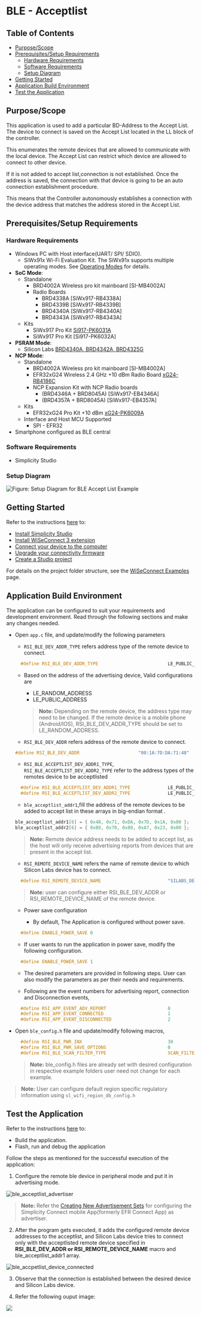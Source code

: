# BLE - Acceptlist

## Table of Contents

- [Purpose/Scope](#purposescope) 
- [Prerequisites/Setup Requirements](#prerequisitessetup-requirements)
  - [Hardware Requirements](#hardware-requirements)
  - [Software Requirements](#software-requirements)
  - [Setup Diagram](#setup-diagram)
- [Getting Started](#getting-started)
- [Application Build Environment](#application-build-environment)
- [Test the Application](#test-the-application)

## Purpose/Scope

This application is used to add a particular BD-Address to the Accept List. The device to connect is saved on the Accept List located in the LL block of the controller.

This enumerates the remote devices that are allowed to communicate with the local device. The Accept List can restrict which device are allowed to connect to other device.

If it is not added to accept list,connection is not established. Once the address is saved, the connection with that device is going to be an auto connection establishment procedure.

This means that the Controller autonomously establishes a connection with the device address that matches the address stored in the Accept List.

## Prerequisites/Setup Requirements

### Hardware Requirements

- Windows PC with Host interface(UART/ SPI/ SDIO).
  - SiWx91x Wi-Fi Evaluation Kit. The SiWx91x supports multiple operating modes. See [Operating Modes]() for details.
- **SoC Mode**:
  - Standalone
    - BRD4002A Wireless pro kit mainboard [SI-MB4002A]
    - Radio Boards 
  	  - BRD4338A [SiWx917-RB4338A]
      - BRD4339B [SiWx917-RB4339B]
  	  - BRD4340A [SiWx917-RB4340A]
      - BRD4343A [SiWx917-RB4343A]
  - Kits
  	- SiWx917 Pro Kit [Si917-PK6031A](https://www.silabs.com/development-tools/wireless/wi-fi/siwx917-pro-kit?tab=overview)
  	- SiWx917 Pro Kit [Si917-PK6032A]
- **PSRAM Mode**:
  - Silicon Labs [BRD4340A, BRD4342A, BRD4325G](https://www.silabs.com/)  	
- **NCP Mode**:
  - Standalone
    - BRD4002A Wireless pro kit mainboard [SI-MB4002A]
    - EFR32xG24 Wireless 2.4 GHz +10 dBm Radio Board [xG24-RB4186C](https://www.silabs.com/development-tools/wireless/xg24-rb4186c-efr32xg24-wireless-gecko-radio-board?tab=overview)
    - NCP Expansion Kit with NCP Radio boards
      - (BRD4346A + BRD8045A) [SiWx917-EB4346A]
      - (BRD4357A + BRD8045A) [SiWx917-EB4357A]
  - Kits
  	- EFR32xG24 Pro Kit +10 dBm [xG24-PK6009A](https://www.silabs.com/development-tools/wireless/efr32xg24-pro-kit-10-dbm?tab=overview)
  - Interface and Host MCU Supported
    - SPI - EFR32 
- Smartphone configured as BLE central


### Software Requirements

- Simplicity Studio

### Setup Diagram

![Figure: Setup Diagram for BLE Accept List Example](resources/readme/acceptlist_soc_ncp.png)
  
## Getting Started

Refer to the instructions [here](https://docs.silabs.com/wiseconnect/latest/wiseconnect-getting-started/) to:

- [Install Simplicity Studio](https://docs.silabs.com/wiseconnect/latest/wiseconnect-developers-guide-developing-for-silabs-hosts/#install-simplicity-studio)
- [Install WiSeConnect 3 extension](https://docs.silabs.com/wiseconnect/latest/wiseconnect-developers-guide-developing-for-silabs-hosts/#install-the-wi-se-connect-3-extension)
- [Connect your device to the computer](https://docs.silabs.com/wiseconnect/latest/wiseconnect-developers-guide-developing-for-silabs-hosts/#connect-si-wx91x-to-computer)
- [Upgrade your connectivity firmware ](https://docs.silabs.com/wiseconnect/latest/wiseconnect-developers-guide-developing-for-silabs-hosts/#update-si-wx91x-connectivity-firmware)
- [Create a Studio project ](https://docs.silabs.com/wiseconnect/latest/wiseconnect-developers-guide-developing-for-silabs-hosts/#create-a-project)

For details on the project folder structure, see the [WiSeConnect Examples](https://docs.silabs.com/wiseconnect/latest/wiseconnect-examples/#example-folder-structure) page.

## Application Build Environment

The application can be configured to suit your requirements and development environment. Read through the following sections and make any changes needed.

- Open `app.c` file, and update/modify the following parameters

  - `RSI_BLE_DEV_ADDR_TYPE` refers address type of the remote device to connect.  

  ```c
    #define RSI_BLE_DEV_ADDR_TYPE                          LE_PUBLIC_ADDRESS 
  ```

  - Based on the address of the advertising device, Valid configurations are

      - LE_RANDOM_ADDRESS
      - LE_PUBLIC_ADDRESS

    > **Note:** Depending on the remote device, the address type may need to be changed. If the remote device is a mobile phone (Android/IOS), RSI_BLE_DEV_ADDR_TYPE should be set to LE_RANDOM_ADDRESS.

  - `RSI_BLE_DEV_ADDR` refers address of the remote device to connect.

  ```c
  #define RSI_BLE_DEV_ADDR                      "00:1A:7D:DA:71:48"
  ```

  - `RSI_BLE_ACCEPTLIST_DEV_ADDR1_TYPE`, `RSI_BLE_ACCEPTLIST_DEV_ADDR2_TYPE` refer to the address types of the remotes device to be acceptlisted

  ```c
    #define RSI_BLE_ACCEPTLIST_DEV_ADDR1_TYPE              LE_PUBLIC_ADDRESS
    #define RSI_BLE_ACCEPTLIST_DEV_ADDR2_TYPE              LE_PUBLIC_ADDRESS
  ```
  - `ble_acceptlist_addr1`,fill the address of the remote devices to be added to accept list in these arrays in big-endian format .
  ```c
  ble_acceptlist_addr1[6] = { 0x48, 0x71, 0xDA, 0x7D, 0x1A, 0x00 };
  ble_acceptlist_addr2[6] = { 0xB9, 0x70, 0x80, 0xA7, 0x23, 0x00 };
   ```

  > **Note:** Remote device address needs to be added to accept list, as the host will only receive advertising reports from devices that are present in the accept list.

  - `RSI_REMOTE_DEVICE_NAME` refers the name of remote device to which Silicon Labs device has to connect.

  ```c
    #define RSI_REMOTE_DEVICE_NAME                         "SILABS_DEV" 
  ```

  > **Note:** user can configure either RSI_BLE_DEV_ADDR or RSI_REMOTE_DEVICE_NAME of the remote device.

  - Power save configuration

    - By default, The Application is configured without power save.

  ```c
    #define ENABLE_POWER_SAVE 0
  ```

    - If user wants to run the application in power save, modify the following configuration.

  ```c
    #define ENABLE_POWER_SAVE 1
  ```  

  - The desired parameters are provided in following steps. User can also modify the parameters as per their needs and requirements.

  - Following are the event numbers for advertising report, connection and Disconnection events,

  ```c
    #define RSI_APP_EVENT_ADV_REPORT                       0
    #define RSI_APP_EVENT_CONNECTED                        1
    #define RSI_APP_EVENT_DISCONNECTED                     2
  ```

- Open `ble_config.h` file and update/modify following macros,

  ```c
    #define RSI_BLE_PWR_INX                                30
    #define RSI_BLE_PWR_SAVE_OPTIONS                       0
    #define RSI_BLE_SCAN_FILTER_TYPE                       SCAN_FILTER_TYPE_ONLY_ACCEPT_LIST
  ```

  > **Note:**
   ble_config.h files are already set with desired configuration in respective example folders user need not change for each example.
  
> **Note:** 
> User can configure default region specific regulatory information using `sl_wifi_region_db_config.h`

## Test the Application

Refer to the instructions [here](https://docs.silabs.com/wiseconnect/latest/wiseconnect-getting-started/) to:

- Build the application.
- Flash, run and debug the application

Follow the steps as mentioned for the successful execution of the application:

1. Configure the remote ble device in peripheral mode and put it in advertising mode.

  ![ble_acceptlist_advertiser](resources/readme/bleacceptlistadvertiser.png)       

   > **Note:** Refer the [Creating New Advertisement Sets](https://docs.silabs.com/bluetooth/5.0/miscellaneous/mobile/efr-connect-mobile-app) for configuring the Simplicity Connect mobile App(formerly EFR Connect App) as advertiser.

2. After the program gets executed, it adds the configured remote device addresses to the acceptlist, and Silicon Labs device tries to connect only with the acceptlisted remote device specified in **RSI_BLE_DEV_ADDR or RSI_REMOTE_DEVICE_NAME** macro and ble_acceptlist_addr1 array.

  ![ble_accpetlist_device_connected](resources/readme/bleacceptlistdeviceconnected.png)

3. Observe that the connection is established between the desired device and Silicon Labs device.

4. Refer the following ouput image:

![](resources/readme/output_1.png)
